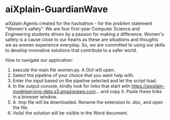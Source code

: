 # aiXplain-GuardianWave
aiXplain Agents created for the hackathon  - for the problem statement "Women's safety". 
We are four first-year Computer Science and Engineering students driven by a passion for making a difference. Women's safety is a cause close to our hearts as these are situations and thoughts we as women experience everyday. So, we are committed to using our skills to develop innovative solutions that contribute to a safer world.

How to navigate our application:
1) execute the main file women.py. A GUI will open.
2) Select the pipeline of your choice that you want help with.
3) Enter the input based on the pipeline selected and let the script load.
4) In the output console, kindly look for links that start with https://aixplain-modelserving-data.s3.amazonaws.com... and copy it. Paste these links in a browser window.
5) A .tmp file will be downloaded. Rename the extension to .doc, and open the file.
6) Voila! the solution will be visible in the Word document.
